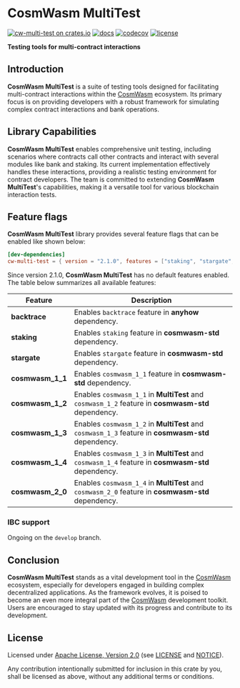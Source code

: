 # CosmWasm MultiTest

[![cw-multi-test on crates.io][crates-badge]][crates-url]
[![docs][docs-badge]][docs-url]
[![codecov][codecov-badge]][codecov-url]
[![license][apache-badge]][apache-url]

[crates-badge]: https://img.shields.io/crates/v/cw-multi-test.svg
[crates-url]: https://crates.io/crates/cw-multi-test
[docs-badge]: https://docs.rs/cw-multi-test/badge.svg
[docs-url]: https://docs.rs/cw-multi-test
[codecov-badge]: https://codecov.io/gh/CosmWasm/cw-multi-test/branch/main/graph/badge.svg?token=IYY72ZVS3X
[codecov-url]: https://codecov.io/gh/CosmWasm/cw-multi-test
[apache-badge]: https://img.shields.io/badge/License-Apache%202.0-blue.svg
[apache-url]: LICENSE
[notice-url]: NOTICE

**Testing tools for multi-contract interactions**

## Introduction

**CosmWasm MultiTest** is a suite of testing tools designed for facilitating multi-contract
interactions within the [CosmWasm](https://github.com/CosmWasm) ecosystem.
Its primary focus is on providing developers with a robust framework for simulating
complex contract interactions and bank operations.

## Library Capabilities

**CosmWasm MultiTest** enables comprehensive unit testing, including scenarios where contracts
call other contracts and interact with several modules like bank and staking. Its current implementation
effectively handles these interactions, providing a realistic testing environment for contract developers.
The team is committed to extending **CosmWasm MultiTest**'s capabilities, making it a versatile tool
for various blockchain interaction tests.

## Feature flags

**CosmWasm MultiTest** library provides several feature flags that can be enabled like shown below:

```toml
[dev-dependencies]
cw-multi-test = { version = "2.1.0", features = ["staking", "stargate", "cosmwasm_2_0"] }
```

Since version 2.1.0, **CosmWasm MultiTest** has no default features enabled.
The table below summarizes all available features:

| Feature          | Description                                                                                        |
|------------------|----------------------------------------------------------------------------------------------------|
| **backtrace**    | Enables `backtrace` feature in **anyhow** dependency.                                              |
| **staking**      | Enables `staking` feature in **cosmwasm-std** dependency.                                          |
| **stargate**     | Enables `stargate` feature in **cosmwasm-std** dependency.                                         |
| **cosmwasm_1_1** | Enables `cosmwasm_1_1` feature in **cosmwasm-std** dependency.                                     |
| **cosmwasm_1_2** | Enables `cosmwasm_1_1` in **MultiTest** and `cosmwasm_1_2` feature in **cosmwasm-std** dependency. |
| **cosmwasm_1_3** | Enables `cosmwasm_1_2` in **MultiTest** and `cosmwasm_1_3` feature in **cosmwasm-std** dependency. |
| **cosmwasm_1_4** | Enables `cosmwasm_1_3` in **MultiTest** and `cosmwasm_1_4` feature in **cosmwasm-std** dependency. |
| **cosmwasm_2_0** | Enables `cosmwasm_1_4` in **MultiTest** and `cosmwasm_2_0` feature in **cosmwasm-std** dependency. |

### IBC support

Ongoing on the `develop` branch.

## Conclusion

**CosmWasm MultiTest** stands as a vital development tool in
the [CosmWasm](https://github.com/CosmWasm) ecosystem, especially for developers engaged
in building complex decentralized applications. As the framework evolves, it is poised to become
an even more integral part of the [CosmWasm](https://github.com/CosmWasm) development toolkit.
Users are encouraged to stay updated with its progress and contribute to its development.

## License

Licensed under [Apache License, Version 2.0](https://www.apache.org/licenses/LICENSE-2.0)
(see [LICENSE][apache-url] and [NOTICE][notice-url]).

Any contribution intentionally submitted for inclusion in this crate by you,
shall be licensed as above, without any additional terms or conditions.
